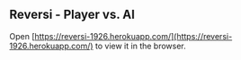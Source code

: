## Reversi - Player vs. AI

Open [https://reversi-1926.herokuapp.com/](https://reversi-1926.herokuapp.com/) to view it in the browser.
